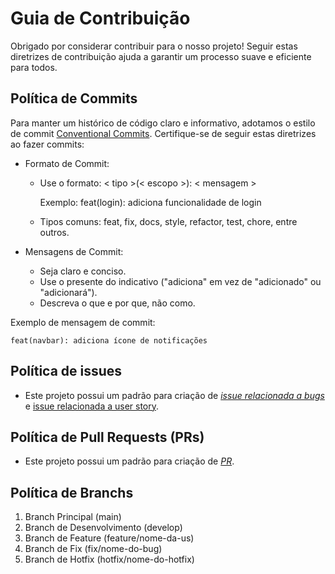 
# Guia de Contribuição

Obrigado por considerar contribuir para o nosso projeto! Seguir estas diretrizes de contribuição ajuda a garantir um processo suave e eficiente para todos.

## Política de Commits

Para manter um histórico de código claro e informativo, adotamos o estilo de commit [Conventional Commits](https://www.conventionalcommits.org/en/v1.0.0/). Certifique-se de seguir estas diretrizes ao fazer commits:

- Formato de Commit:
    - Use o formato: < tipo >(< escopo >): < mensagem >

        Exemplo: feat(login): adiciona funcionalidade de login

    - Tipos comuns: feat, fix, docs, style, refactor, test, chore, entre outros.

- Mensagens de Commit:
    - Seja claro e conciso.
    - Use o presente do indicativo ("adiciona" em vez de "adicionado" ou "adicionará").
    - Descreva o que e por que, não como.

Exemplo de mensagem de commit: 

```feat(navbar): adiciona ícone de notificações```

## Política de issues

* Este projeto possui um padrão para criação de [_issue relacionada a bugs_](https://github.com/mdsreq-fga-unb/2023.2-NutriPlanner/blob/main/.github/ISSUE_TEMPLATE/issue-template.md) e [issue relacionada a user story](https://github.com/mdsreq-fga-unb/2023.2-NutriPlanner/blob/doc/contributing/.github/ISSUE_TEMPLATE/user-story-template.md).


## Política de Pull Requests (PRs)

* Este projeto possui um padrão para criação de [_PR_](https://github.com/mdsreq-fga-unb/2023.2-NutriPlanner/blob/doc/contributing/.github/pull_request_template.md).


## Política de Branchs

1. Branch Principal (main)
2. Branch de Desenvolvimento (develop)
3. Branch de Feature (feature/nome-da-us)
4. Branch de Fix (fix/nome-do-bug)
5. Branch de Hotfix (hotfix/nome-do-hotfix)

